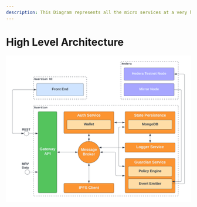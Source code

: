 ```yaml
---
description: This Diagram represents all the micro services at a very high level.
---
```


# High Level Architecture

![](<../.gitbook/assets/Guardian Architecture - Architecture v2.png>)
